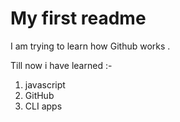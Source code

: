 # My first readme

I am trying to learn how Github works .

Till now i have learned :-
1. javascript
2. GitHub
3. CLI apps